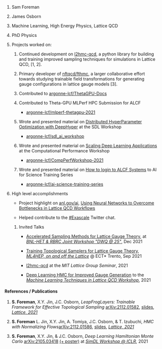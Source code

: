 
1. Sam Foreman
2. James Osborn
3. Machine Learning, High Energy Physics, Lattice QCD
4. PhD Physics
5. Projects worked on:

    1. Continued development on [l2hmc-qcd](https://www.github.com/saforem2/l2hmc-qcd), a python library for building and training improved sampling techniques for simulations in Lattice QCD, [1, 2].
    
    2. Primary developer of [nftqcd/fthmc](https://www.github.com/nftqcd/fthmc), a larger collaborative effort towards studying trainable field transformations  for generating gauge configurations in lattice gauge models  [3].
    
    3. Contributed to [argonne-lcf/ThetaGPU-Docs](https://www.github.com/argonne-lcf/ThetaGPU-Docs)
    
    4.  Contributed to Theta-GPU MLPerf HPC Submission for ALCF 
    
        -  [argonne-lcf/mlperf-thetagpu-2021](https://www.github.com/argonne-lcf/mlperf-thetagpu-2021)
        
    5. Wrote and presented material on [Distributed HyperParameter Optimization with DeepHyper](https://github.com/argonne-lcf/sdl_ai_workshop/blob/master/03_distributedHyperOpt/README.md) at the SDL Workshop
    
        - [argonne-lcf/sdl_ai_workshop](https://www.github.com/argonne-lcf/sdl_ai_workshop)
        
    6. Wrote and presented material on [Scaling Deep Learning Applications](https://github.com/argonne-lcf/CompPerfWorkshop-2021/blob/main/05_scaling-DL/README.md) at the Computational Performance Workshop
    
        - [argonne-lcf/CompPerfWorkshop-2021](https://www.github.com/argonne-lcf/CompPerfWorkshop-2021)
        
    7. Wrote and presented material on [How to login to ALCF Systems](https://github.com/argonne-lcf/ai-science-training-series/blob/main/00_introToAlcf/01_howToLogin.md) to AI for Science Training Series
    
        - [argonne-lcf/ai-science-training-series](https://www.github.com/argonne-lcf/ai-science-training-series)
        
6.  High level accomplishments

    -  Project highlight on [anl.gov/ai](https://anl.gov/ai), [Using Neural Networks to Overcome Bottlenecks in Lattice QCD Workflows](https://www.anl.gov/cels/using-neural-networks-to-overcome-bottlenecks-in-lattice-qcd-workflows)
    
    - Helped contribute to the [#Exascale](https://twitter.com/search?q=%23exascale&src=typed_query&f=live) Twitter chat.

    1.  Invited Talks 
        - [Accelerated Sampling Methods for Lattice Gauge Theory](https://saforem2.github.io/l2hmc-dwq25/), at [_BNL-HET  & RBRC Joint Workshop "DWQ @ 25"_](https://indico.bnl.gov/event/13576/), Dec 2021 
        
        - [Training Topological Samplers for Lattice Gauge Theory](https://saforem2.github.io/l2hmc_talk_ect2021/), [_ML4HEP, on and off the Lattice_](https://indico.ectstar.eu/event/77/contributions/2349/) @ ECT\* Trento, Sep 2021 
        
        - [l2hmc-qcd](https://github.com/saforem2/l2hmc-qcd) at the _MIT Lattice Group Seminar_, 2021 
        
        - [Deep Learning HMC for Improved Gauge Generation](https://indico.mitp.uni-mainz.de/event/231/contributions/3424/attachments/2628/2882/MLT-Foreman.pdf) to the [_Machine Learning Techniques in Lattice QCD Workshop_](https://indico.mitp.uni-mainz.de/event/231/overview), 2021
        
#### References / Publications
    
1. **S. Foreman**, X.Y. Jin, J.C. Osborn, _LeapFrogLayers: Trainable Framework for Effective Topological Sampling_ [arXiv:2112.01582](https://arxiv.org/abs/2112.01582), [slides](https://indico.cern.ch/event/1006302/contributions/4380743/), [_Lattice, 2021_](https://indico.cern.ch/event/1006302)

2. **S. Foreman** L. Jin, X.Y. Jin, A. Tomiya, J.C. Osborn, & T. Izubuchi, _HMC with Normalizing Flows_[arXiv:2112.01586](https://arxiv.org/abs/2112.01586), [slides](https://indico.cern.ch/event/1006302/contributions/4380743/), [_Lattice, 2021_](https://indico.cern.ch/event/1006302/)

3. **S. Foreman**, X.Y. Jin, & J.C. Osborn, _Deep Learning Hamiltonian Monte Carlo_ [arXiv:2105.03418](https://arxiv.org/abs/2105.03418) [(+ poster)](https://simdl.github.io/posters/57-supp_DLHMC_Foreman_SimDL-ICLR2021_poster1.pdf) at [_SimDL Workshop @ ICLR_](https://simdl.github.io/), 2021